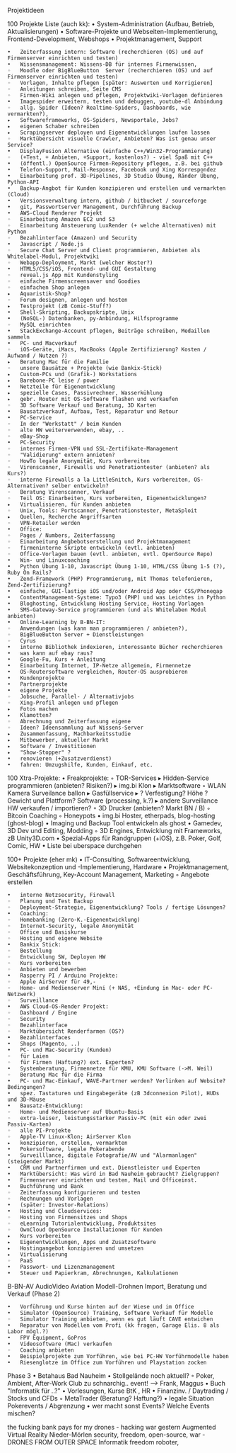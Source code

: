 Projektideen

100 Projekte Liste (auch kk):
	•	System-Administration (Aufbau, Betrieb, Aktualisierungen)
	•	Software-Projekte und Webseiten-Implementierung, Frontend-Development, Webshops
	•	Projektmanagement, Support

	•	Zeiterfassung intern: Software (recherchieren (OS) und auf Firmenserver einrichten und testen)
	•	Wissensmanagement: Wissens-DB für internes Firmenwissen, 
	◦	Moodle oder BigBlueButton  Server (recherchieren (OS) und auf Firmenserver einrichten und testen)
	◦	Vorlagen, Inhalte pflegen [später: Auswerten und Korrigieren]
	◦	Anleitungen schreiben, Seite CMS
	◦	Firmen-Wiki anlegen und pflegen, Projektwiki-Vorlagen definieren
	•	Imagespider erweitern, testen und debuggen, youtube-dl Anbindung
	◦	allg. Spider (Ideen? Realtime-Spiders, Dashboards, wie vermarkten?), 
	▸	Softwareframeworks, OS-Spiders, Newsportale, Jobs?
	▸	eigenen Schaber schreiben
	▸	Scrapingserver deployen und Eigenentwicklungen laufen lassen
	◦	Marktübersicht visuelle Crawler, Anbieten? Was ist genau unser Service?
	•	DisplayFusion Alternative (einfache C++/Win32-Programmierung) 
	◦	(+Test, + Anbieten, +Support, kostenlos?) - viel Spaß mit C++
	•	(öffentl.) OpenSource Firmen-Repository pflegen, z.B. bei github
	•	Telefon-Support, Mail-Response, Facebook und Xing Korrespondez
	•	Einarbeitung prof. 3D-Pipelines, 3D Studio Übung, Ränder Übung, Python-API
	•	Backup-Angbot für Kunden konzipieren und erstellen und vermarkten (Cloud)
	•	Versionsverwaltung intern, github / bitbucket / sourceforge
	•	git, Passwortserver Management, Durchführung Backup
	•	AWS-Cloud Renderer Projekt
	◦	Einarbeitung Amazon EC2 und S3
	◦	Einarbeitung Ansteuerung LuxRender (+ welche Alternativen) mit Python
	◦	Bezahlinterface (Amazon) und Security
	•	Javascript / Node.js
	◦	Secure Chat Server und Client programmieren, Anbieten als Whitelabel-Modul, Projektwiki
	◦	Webapp-Deployment, Markt (welcher Hoster?)
	•	HTML5/CSS/iOS, Frontend- und GUI Gestaltung
	◦	reveal.js App mit Kundenstyling
	◦	einfache Firmenscreensaver und Goodies
	◦	einfachen Shop anlegen
	▸	Aquaristik-Shop?
	◦	Forum designen, anlegen und hosten
	▸	Testprojekt (zB Comic-Stuff?)
	•	Shell-Skripting, Backupskripte, Unix
	•	(NoSQL-) Datenbanken, py-Anbindung, Hilfsprogramme
	◦	MySQL einrichten
	•	StackExchange-Account pflegen, Beiträge schreiben, Medaillen sammeln
	•	PC- und Macverkauf
	◦	iOS-Geräte, iMacs, MacBooks (Apple Zertifizierung? Kosten / Aufwand / Nutzen ?)
	▸	Beratung Mac für die Familie
	◦	unsere Bausätze + Projekte (wie Bankix-Stick)
	▸	Custom-PCs und (Grafik-) Workstations
	▸	Barebone-PC leise / power
	•	Netzteile für Eigenentwicklung
	▸	spezielle Cases, Passivrechner, Wasserkühlung
	▸	gebr. Router mit OS-Software flashen und verkaufen
	◦	3D Software Verkauf und Beratung, 3D Karten
	•	Bausatzverkauf, Aufbau, Test, Reparatur und Retour
	•	PC-Service
	◦	In der "Werkstatt" / beim Kunden
	◦	alte HW weiterverwenden, ebay, ..
	◦	eBay-Shop
	•	PC-Security
	◦	internes Firmen-VPN und SSL-Zertifikate-Management
	◦	"Validierung" extern annieten?
	◦	HowTo legale Anonymität, Kurs vorbereiten
	◦	Virenscanner, Firewalls und Penetrationtester (anbieten? als Kurs?)
	◦	interne Firewalls a la LittleSnitch, Kurs vorbereiten, OS-Alternativen? selber entwickeln?
	◦	Beratung Virenscanner, Verkauf
	◦	Teil OS: Einarbeiten, Kurs vorbereiten, Eigenentwicklungen?
	▸	Virtualisieren, für Kunden anbieten
	◦	Unix, Tools: Portscanner, Penetrationstester, MetaSploit
	▸	Quellen, Recherche Angriffsarten
	◦	VPN-Retailer werden
	•	Office: 
	◦	Pages / Numbers, Zeiterfassung
	◦	Einarbeitung Angbebotserstellung und Projektmanagement
	◦	firmeninterne Skripte entwickeln (evtl. anbieten)
	◦	Office-Vorlagen bauen (evtl. anbieten, evtl. OpenSource Repo)
	•	Win- und Linuxcoaching
	•	Python Übung 1-10, Javascript Übung 1-10, HTML/CSS Übung 1-5 (?), Ruby On Rails?
	•	Zend-Framework (PHP) Programmierung, mit Thomas telefonieren, Zend-Zertifizierung?
	•	einfache, GUI-lastige iOS und/oder Android App oder CSS/Phonegap
	•	ContentManagement-Systeme: Typo3 (PHP) und was Leichtes in Python
	•	Bloghosting, Entwicklung Hosting Service, Hosting Vorlagen
	•	SMS-Gateway-Service programmieren (und als Whitelaben Modul anbieten)
	•	Online-Learning by B-BN-IT:
	◦	Anwendungen (was kann man programmieren / anbieten?), 
	◦	BigBlueButton Server + Dienstleistungen
	◦	Cyrus
	•	interne Bibliothek indexieren, interessante Bücher recherchieren
	•	was kann auf ebay raus?
	•	Google-Fu, Kurs + Anleitung 
	•	Einarbeitung Internet, IP-Netze allgemein, Firmennetze
	•	OS-Routersoftware vergleichen, Router-OS ausprobieren
	•	Kundenprojekte
	•	Partnerprojekte
	•	eigene Projekte
	◦	Jobsuche, Parallel- / Alternativjobs
	◦	Xing-Profil anlegen und pflegen
	▸	Fotos machen
	▸	Klamotten?
	◦	Abrechnung und Zeiterfassung eigene
	◦	Ideen? Ideensammlung auf Wissens-Server
	▸	Zusammenfassung, Machbarkeitsstudie
	▸	Mitbewerber, aktueller Markt
	▸	Software / Investitionen
	▸	"Show-Stopper" ?
	•	renovieren (+Zusatzverdienst)
	•	fahren: Umzugshilfe, Kunden, Einkauf, etc.



100 Xtra-Projekte:
	•	Freakprojekte:
	◦	TOR-Services
	▸	Hidden-Service programmieren (anbieten? Risiken?)
	▸	img.bi Klon
	▸	Marktsoftware
	◦	WLAN Kamera Surveilance ballon
	▸	Gasfüllservice
	▸	? Verfestigung? Höhe ? Gewicht und Plattform? Software (processing, k.?)
	▸	andere Surveillance HW verkaufen / importieren?
	◦	3D Drucker (anbieten? Markt BN / B)
	◦	Bitcoin Coaching
	◦	Honeypots
	•	img.bi Hoster, etherpads, blog-hosting (ghost-blog)
	•	Imaging und Backup Tool entwickeln als ghost
	•	Gamedev, 3D Dev und Editing, Modding
	◦	3D Engines, Entwicklung mit Frameworks, zB Unity3D.com
	•	Spezial-Apps für Randgruppen (+iOS), z.B. Poker, Golf, Comic, HW
	•	Liste bei uberspace durchgehen

100+ Projekte (eher mk)
	•	IT-Consulting, Softwareentwicklung, Websitekonzeption und -Implementierung, Hardware
	•	Projektmanagement, Geschäftsführung, Key-Account Management, Marketing
	◦	Angebote erstellen

	•	interne Netzsecurity, Firewall
	◦	Planung und Test Backup
	◦	Deployment-Strategie, Eigenentwicklung? Tools / fertige Lösungen?
	•	Coaching:
	◦	Homebanking (Zero-K.-Eigenentwicklung)
	◦	Internet-Security, legale Anonymität
	◦	Office und Basiskurse
	◦	Hosting und eigene Website
	•	Bankix Stick:
	◦	Bestellung 
	◦	Entwicklung SW, Deployen HW
	◦	Kurs vorbereiten
	◦	Anbieten und bewerben
	•	Rasperry PI / Arduino Projekte:
	◦	Apple AirServer für 49,-
	◦	Home- und Medienserver Mini (+ NAS, +Eindung in Mac- oder PC-Netzwerk)
	◦	Surveillance
	•	AWS Cloud-OS-Render Projekt:
	◦	Dashboard / Engine
	◦	Security
	◦	Bezahlinterface
	◦	Marktübersicht Renderfarmen (OS?)
	•	Bezahlinterfaces
	•	Shops (Magento, ..)
	•	PC- und Mac-Security (Kunden)
	◦	für Laien
	◦	für Firmen (Haftung?) ext. Experten?
	•	Systemberatung, Firmennetze für KMU, KMU Software (->M. Weil)
	◦	Beratung Mac für die Firma
	•	PC- und Mac-Einkauf, WAVE-Partrner werden? Verlinken auf Website? Bedingungen?
	•	spez. Tastaturen und Eingabegeräte (zB 3dconnexion Pilot), HUDs und 3D-Mäuse
	•	Bausatz-Entwicklung:
	◦	Home- und Medienserver auf Ubuntu-Basis
	◦	extra-leiser, leistungsstarker Passiv-PC (mit ein oder zwei Passiv-Karten)
	◦	alle PI-Projekte 
	◦	Apple-TV Linux-Klon; AirServer Klon
	▸	konzipieren, erstellen, vermarkten
	•	Pokersoftware, legale Pokerabende
	•	Surveilllance, digitale Fotografie/AV und "Alarmanlagen" (steigender Markt)
	•	CRM und Partnerfirmen und ext. Dienstleister und Experten
	•	Marktübersicht: Was wird in Bad Nauheim gebraucht? Zielgruppen?
	•	Firmenserver einrichten und testen, Mail und Officeinst.
	•	Buchführung und Bank
	◦	Zeiterfassung konfigurieren und testen
	◦	Rechnungen und Vorlagen
	•	(später: Investor-Relations)
	•	Hosting und Cloudservices:
	◦	Hosting von Firmensitzes und Shops
	◦	eLearning Tutorialentwicklung, Produktsites 
	◦	OwnCloud OpenSource Installationen für Kunden
	▸	Kurs vorbereiten
	▸	Eigenentwicklungen, Apps und Zusatzsoftware
	▸	Hostingangebot konzipieren und umsetzen
	▸	Virtualisierung
	◦	PaaS
	•	Passwort- und Lizenzmanagement
	•	Steuer und Papierkram, Abrechnungen, Kalkulationen


B-BN-AV AudioVideo Aviation 
Modell-Drohnen Import, Beratung und Verkauf (Phase 2)

	•	Vorführung und Kurse hinten auf der Wiese und im Office
	•	Simulator (OpenSource) Training, Software Verkauf für Modelle
	◦	Simulator Training anbieten, wenn es gut läuft CAVE entwichen
	•	Reparatur von Modellen vom Profi (kk fragen, Garage Elis. 8 als Labor mögl.?) 
	•	FPV Equipment, GoPros
	•	Videosoftware (Mac) verkaufen
	◦	Coaching anbieten
	•	Beispielprojekte zum Vorführen, wie bei PC-HW Vorführmodelle haben
	•	Riesenglotze im Office zum Vorführen und Playstation zocken

Phase 3
	•	Betahaus Bad Nauheim
	•	Stollgelände noch aktuell?
	◦	Poker, Ambient, After-Work Club zu schnarchig.. event! --> Frank, Maggus
	•	Buch "Informatik für ..?"
	•	Vorlesungen, Kurse BtK , HR
	•	Finanzinv. / Daytrading / Stocks und CFDs
	◦	MetaTrader (Beratung? Haftung?)
	•	legale Situation Pokerevents / Abgrenzung
	•	wer macht sonst Events? Welche Events mischen?



the fucking bank pays for my drones - hacking war gestern
Augmented Virtual Reality Nieder-Mörlen
security, freedom, open-source, war - DRONES FROM OUTER SPACE
Informatik freedom roboter,



